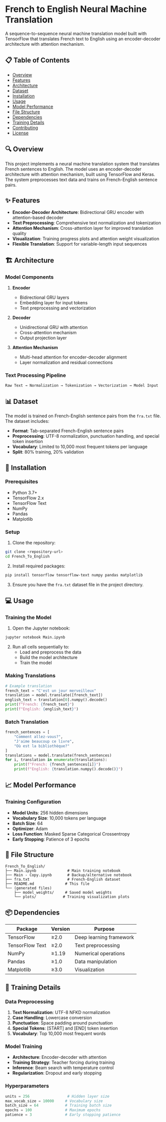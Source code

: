 # French to English Neural Machine Translation

A sequence-to-sequence neural machine translation model built with TensorFlow that translates French text to English using an encoder-decoder architecture with attention mechanism.

## 📋 Table of Contents

- [Overview](#overview)
- [Features](#features)
- [Architecture](#architecture)
- [Dataset](#dataset)
- [Installation](#installation)
- [Usage](#usage)
- [Model Performance](#model-performance)
- [File Structure](#file-structure)
- [Dependencies](#dependencies)
- [Training Details](#training-details)
- [Contributing](#contributing)
- [License](#license)

## 🔍 Overview

This project implements a neural machine translation system that translates French sentences to English. The model uses an encoder-decoder architecture with attention mechanism, built using TensorFlow and Keras. The system preprocesses text data and trains on French-English sentence pairs.

## ✨ Features

- **Encoder-Decoder Architecture**: Bidirectional GRU encoder with attention-based decoder
- **Text Preprocessing**: Comprehensive text normalization and tokenization
- **Attention Mechanism**: Cross-attention layer for improved translation quality
- **Visualization**: Training progress plots and attention weight visualization
- **Flexible Translation**: Support for variable-length input sequences

## 🏗️ Architecture

### Model Components

1. **Encoder**

   - Bidirectional GRU layers
   - Embedding layer for input tokens
   - Text preprocessing and vectorization

2. **Decoder**

   - Unidirectional GRU with attention
   - Cross-attention mechanism
   - Output projection layer

3. **Attention Mechanism**
   - Multi-head attention for encoder-decoder alignment
   - Layer normalization and residual connections

### Text Processing Pipeline

```
Raw Text → Normalization → Tokenization → Vectorization → Model Input
```

## 📊 Dataset

The model is trained on French-English sentence pairs from the `fra.txt` file. The dataset includes:

- **Format**: Tab-separated French-English sentence pairs
- **Preprocessing**: UTF-8 normalization, punctuation handling, and special token insertion
- **Vocabulary**: Limited to 10,000 most frequent tokens per language
- **Split**: 80% training, 20% validation

## 🚀 Installation

### Prerequisites

- Python 3.7+
- TensorFlow 2.x
- TensorFlow Text
- NumPy
- Pandas
- Matplotlib

### Setup

1. Clone the repository:

```bash
git clone <repository-url>
cd French_To_English
```

2. Install required packages:

```bash
pip install tensorflow tensorflow-text numpy pandas matplotlib
```

3. Ensure you have the `fra.txt` dataset file in the project directory.

## 💻 Usage

### Training the Model

1. Open the Jupyter notebook:

```bash
jupyter notebook Main.ipynb
```

2. Run all cells sequentially to:
   - Load and preprocess the data
   - Build the model architecture
   - Train the model

### Making Translations

```python
# Example translation
french_text = "C'est un jour merveilleux"
translation = model.translate([french_text])
english_text = translation[0].numpy().decode()
print(f"French: {french_text}")
print(f"English: {english_text}")
```

### Batch Translation

```python
french_sentences = [
    "Comment allez-vous?",
    "J'aime beaucoup ce livre",
    "Où est la bibliothèque?"
]
translations = model.translate(french_sentences)
for i, translation in enumerate(translations):
    print(f"French: {french_sentences[i]}")
    print(f"English: {translation.numpy().decode()}")
```

## 📈 Model Performance

### Training Configuration

- **Model Units**: 256 hidden dimensions
- **Vocabulary Size**: 10,000 tokens per language
- **Batch Size**: 64
- **Optimizer**: Adam
- **Loss Function**: Masked Sparse Categorical Crossentropy
- **Early Stopping**: Patience of 3 epochs

## 📁 File Structure

```
French_To_English/
├── Main.ipynb              # Main training notebook
├── Main - Copy.ipynb       # Backup/alternative notebook
├── fra.txt                 # French-English dataset
├── README.md              # This file
└── (generated files)
    ├── model_weights/     # Saved model weights
    └── plots/            # Training visualization plots
```

## 📦 Dependencies

| Package         | Version | Purpose                 |
| --------------- | ------- | ----------------------- |
| TensorFlow      | ≥2.0    | Deep learning framework |
| TensorFlow Text | ≥2.0    | Text preprocessing      |
| NumPy           | ≥1.19   | Numerical operations    |
| Pandas          | ≥1.0    | Data manipulation       |
| Matplotlib      | ≥3.0    | Visualization           |

## 🎯 Training Details

### Data Preprocessing

1. **Text Normalization**: UTF-8 NFKD normalization
2. **Case Handling**: Lowercase conversion
3. **Punctuation**: Space padding around punctuation
4. **Special Tokens**: [START] and [END] token insertion
5. **Vocabulary**: Top 10,000 most frequent words

### Model Training

- **Architecture**: Encoder-decoder with attention
- **Training Strategy**: Teacher forcing during training
- **Inference**: Beam search with temperature control
- **Regularization**: Dropout and early stopping

### Hyperparameters

```python
units = 256                 # Hidden layer size
max_vocab_size = 10000     # Vocabulary size
batch_size = 64            # Training batch size
epochs = 100               # Maximum epochs
patience = 3               # Early stopping patience
```
